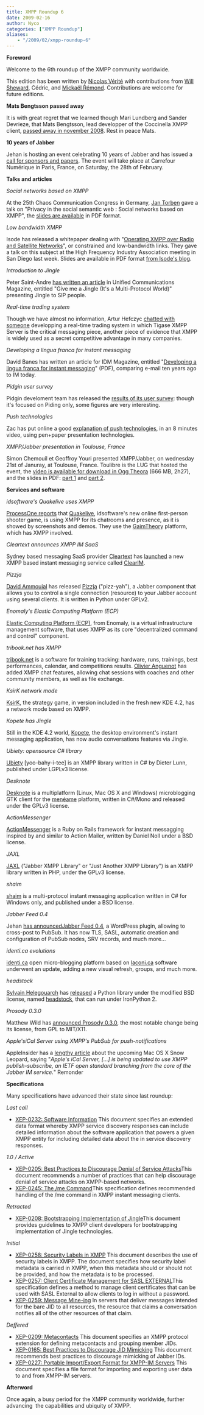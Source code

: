 ```yaml
---
title: XMPP Roundup 6
date: 2009-02-16
author: Nyco
categories: ["XMPP Roundup"]
aliases:
    - "/2009/02/xmpp-roundup-6"
---
```


**Foreword**

Welcome to the 6th roundup of the XMPP community worldwide.

This edition has been written by [Nicolas Vérité](http://nyco.wordpress.com/) with contributions from [Will Sheward](http://www.willsheward.co.uk), Cédric, and [Mickaël Rémond](http://www.process-one.net/en/blogs/). Contributions are welcome for future editions.

**Mats Bengtsson passed away**

It is with great regret that we learned though Mari Lundberg and Sander Devrieze, that Mats Bengtsson, lead developper of the Coccinella XMPP client, [passed away in november 2008](http://coccinella.im/mats-bengtsson). Rest in peace Mats.

**10 years of Jabber**

Jehan is hosting an event celebrating 10 years of Jabber and has issued a [call for sponsors and papers](http://jehan.zemarmot.net/blog/2009/01/22/10-ans-lage-de-linsouciance-appel-a-conferenciers-et-sponsors/). The event will take place at Carrefour Numérique in Paris, France, on Saturday, the 28th of February.

**Talks and articles**

*Social networks based on XMPP*

At the 25th Chaos Communication Congress in Germany, [Jan Torben](http://www.jtheuer.de/) gave a talk on "Privacy in the social semantic web : Social networks based on XMPP", the [slides are available](http://events.ccc.de/congress/2008/Fahrplan/events/2873.en.html) in PDF format.

*Low bandwidth XMPP*

Isode has released a whitepaper dealing with "[Operating XMPP over Radio and Satellite Networks](http://www.isode.com/whitepapers/low-bandwidth-xmpp.html)", or constrained and low-bandwidth links. They gave a talk on this subject at the High Frequency Industry Association meeting in San Diego last week. Slides are available in PDF format [from Isode's blog](http://blog.isode.com/2009/02/xmpp-over-hf-radio.html).

*Introduction to Jingle*

Peter Saint-Andre [has written an article](http://www.tmcnet.com/unified-communications/1108/Give-me-a-Jingle.htm) in Unified Communications Magazine, entitled "Give me a Jingle (It's a Multi-Protocol World)" presenting Jingle to SIP people.

*Real-time trading system*

Though we have almost no information, Artur Hefczyc [chatted with someone](http://www.tigase.org/en/content/chat-minichat) developping a real-time trading system in which Tigase XMPP Server is the critical messaging piece, another piece of evidence that XMPP is widely used as a secret competitive advantage in many companies.

*Developing a lingua franca for instant messaging*

David Banes has written an article for IDM Magazine, entitled "[Developing a lingua franca for instant messaging](http://www.cleartext.com/downloads/IDM_NovDec_08_XMPP.pdf)" (PDF), comparing e-mail ten years ago to IM today.

*Pidgin user survey*

Pidgin develoment team has released the [results of its user survey](http://pidgin.im/survey/results/survey0summary.html): though it's focused on Piding only, some figures are very interesting.

*Push technologies*

Zac has put online a good [explanation of push technologies](http://www.loiclemeur.com/france/2009/01/une-bonne-explication-du-web-en-temps-reel-qui-se-profile.html), in an 8 minutes video, using pen+paper presentation technologies.

*XMPP/Jabber presentation in Toulouse, France*

Simon Chemouil et Geoffroy Youri presented XMPP/Jabber, on wednesday 21st of Januray, at Toulouse, France. Toulibre is the LUG that hosted the event, the [video is available for download in Ogg Theora](http://www.toulibre.org/pub/2009-01-21-rencontre/video/simon-chemouil-geoffroy-youri-jabber-xmpp.ogv) (666 MB, 2h27), and the slides in PDF: [part 1](http://www.toulibre.org/pub/2009-01-21-rencontre/xmpp_conf.pdf) and [part 2](http://www.toulibre.org/pub/2009-01-21-rencontre/xmpp_jabber_geoffroy.pdf).[](http://www.toulibre.org/pub/2009-01-21-rencontre/xmpp_jabber_geoffroy.odp)

**Services and software**

*idsoftware's Quakelive uses XMPP*

[ProcessOne reports](http://www.process-one.net/en/blogs/article/idsoftware_quakelive_service_uses_xmpp/) that [Quakelive](http://quakelive.com), idsoftware's new online first-person shooter game, is using XMPP for its chatrooms and presence, as it is showed by screenshots and demos. They use the [GaimTheory](http://www.gaimtheory.com/) platform, which has XMPP involved.

*Cleartext announces XMPP IM SaaS*

Sydney based messaging SaaS provider [Cleartext](http://www.cleartext.com/) has [launched](http://www.cleartext.com/news.html) a new XMPP based instant messaging service called [ClearIM](http://www.cleartext.com/services/enterprise-instant-messaging.html).

*Pizzja*

[David Ammouial](http://da.weeno.net/) has released [Pizzja](http://trac.last-exile.org/pizzja/) ("pizz-yah"), a Jabber component that allows you to control a single connection (resource) to your Jabber account using several clients. It is written in Python under GPLv2.

*Enomaly's Elastic Computing Platform (ECP)*

[Elastic Computing Platform (ECP)](http://www.enomaly.com/Product-Overview.419.0.html), from Enomaly, is a virtual infrastructure management software, that uses XMPP as its core "decentralized command and control" component.

*tribook.net has XMPP*

[tribook.net](http://tribooknet.com) is a software for training tracking: hardware, runs, trainings, best performances, calendar, and competitions results. [Olivier Anguenot](http://www.windaware.com/) has added XMPP chat features, allowing chat sessions with coaches and other community members, as well as file exchange.

*KsirK network mode*

[KsirK](http://games.kde.org/game.php?game=ksirk), the strategy game, in version included in the fresh new KDE 4.2, has a network mode based on XMPP.

*Kopete has Jingle*

Still in the KDE 4.2 world, [Kopete](http://kopete.kde.org/), the desktop environment's instant messaging application, has now audio conversations features via Jingle.

*Ubiety: opensource C\# library*

[Ubiety](http://ubietyxmpp.ca/) [yoo-bahy-i-tee] is an XMPP library written in C\# by Dieter Lunn, published under LGPLv3 license.

*Desknote*

[Desknote](http://code.google.com/p/desknote/) is a multiplatform (Linux, Mac OS X and Windows) microblogging GTK client for the [menéame](http://meneame.net/) platform, written in C\#/Mono and released under the GPLv3 license.

*ActionMessenger*

[ActionMessenger](http://trypticon.org/software/actionmessenger/) is a Ruby on Rails framework for instant messagging inspired by and similar to Action Mailer, written by Daniel Noll under a BSD license.

*JAXL*

[JAXL](http://code.google.com/p/jaxl/) ("Jabber XMPP Library" or "Just Another XMPP Library") is an XMPP library written in PHP, under the GPLv3 license.

*shaim*

[shaim](http://shaim.net/) is a multi-protocol instant messaging application written in C\# for Windows only, and published under a BSD license.

*Jabber Feed 0.4*

Jehan [has announcedJabber Feed 0.4](http://jehan.zemarmot.net/blog/2009/01/16/jabber-feed-04-levolution-avant-la-revolution/), a WordPress plugin, allowing to cross-post to PubSub. It has now TLS, SASL, automatic creation and configuration of PubSub nodes, SRV records, and much more...

*identi.ca evolutions*

[identi.ca](http://identi.ca/) open micro-blogging platform based on [laconi.ca](http://laconi.ca) software underwent an update, adding a new visual refresh, groups, and much more.

*headstock*

[Sylvain Helegouarch](http://www.defuze.org/) has [released](http://www.defuze.org/archives/159-xmpp-and-ironpython-2-using-headstock-bridge-and-kamaelia.html) a Python library under the modified BSD license, named [headstock](http://trac.defuze.org/wiki/headstock), that can run under IronPython 2.

*Prosody 0.3.0*

Matthew Wild has [announced Prosody 0.3.0](https://mail.jabber.org/pipermail/jdev/2009-February/028783.html), the most notable change being its license, from GPL to MIT/X11.

*Apple'siCal Server using XMPP's PubSub for push-notifications*

AppleInsider has a [lengthy article](http://www.appleinsider.com/articles/09/02/11/iphone_push_notification_server_tied_to_snow_leopard_server.html&page=2) about the upcoming Mac OS X Snow Leopard, saying "*Apple's iCal Server, [...] is being updated to use XMPP publish-subscribe, an IETF open standard branching from the core of the Jabber IM service.*" Remonder

**Specifications**

Many specifications have advanced their state since last roundup:

*Last call*

-   [XEP-0232: Software Information](https://xmpp.org/extensions/xep-0232.html) This document specifies an extended data format whereby XMPP service discovery responses can include detailed information about the software application that powers a given XMPP entity for including detailed data about the in service discovery responses.

*1.0 / Active*

-   [XEP-0205: Best Practices to Discourage Denial of Service Attacks](https://xmpp.org/extensions/xep-0205.html)This document recommends a number of practices that can help discourage denial of service attacks on XMPP-based networks.
-   [XEP-0245: The /me Command](https://xmpp.org/extensions/xep-0245.html)This specification defines recommended handling of the /me command in XMPP instant messaging clients.

*Retracted*

-   [XEP-0208: Bootstrapping Implementation of Jingle](https://xmpp.org/extensions/xep-0208.html)This document provides guidelines to XMPP client developers for bootstrapping implementation of Jingle technologies.

*Initial*

-   [XEP-0258: Security Labels in XMPP](https://xmpp.org/extensions/xep-0258.html) This document describes the use of security labels in XMPP. The document specifies how security label metadata is carried in XMPP, when this metadata should or should not be provided, and how the metadata is to be processed.
-   [XEP-0257: Client Certificate Management for SASL EXTERNAL](https://xmpp.org/extensions/xep-0257.html)This specification defines a method to manage client certificates that can be used with SASL External to allow clients to log in without a password.
-   [XEP-0259: Message Mine-ing](https://xmpp.org/extensions/xep-0259.html) In servers that deliver messages intended for the bare JID to all resources, the resource that claims a conversation notifies all of the other resources of that claim.

*Deffered*

-   [XEP-0209: Metacontacts](https://xmpp.org/extensions/xep-0209.html) This document specifies an XMPP protocol extension for defining metacontacts and grouping member JIDs.
-   [XEP-0165: Best Practices to Discourage JID Mimicking](https://xmpp.org/extensions/xep-0165.html) This document recommends best practices to discourage mimicking of Jabber IDs.
-   [XEP-0227: Portable Import/Export Format for XMPP-IM Servers](https://xmpp.org/extensions/xep-0227.html) This document specifies a file format for importing and exporting user data to and from XMPP-IM servers.

**Afterword**

Once again, a busy period for the XMPP community worldwide, further advancing  the capabilities and ubiquity of XMPP.
